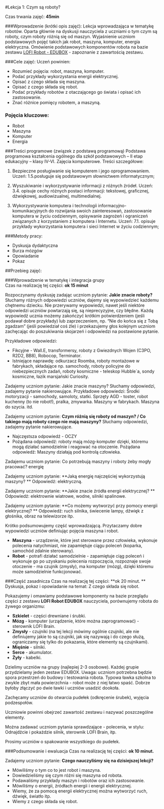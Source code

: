 #Lekcja 1: Czym są roboty? 

Czas trwania zajęć: **45min**
 
###Wprowadzenie (krótki opis zajęć):
Lekcja wprowadzająca w tematykę robotów. Oparta głównie na dyskusji nauczyciela z uczniami o tym czym są roboty, czym roboty różnią się od maszyn. Wyjaśnienie uczniom podstawowych pojęć takich jak robot, maszyna, komputer, energia elektryczna. Omówienie podstawowych komponentów robota na bazie zestawu [LOFI Robot - EDUBOX](http://www.lofirobot.com/edubox) - zapoznanie z zawartością zestawu.
 

###Cele zajęć:
Uczeń powinien:
* Rozumieć pojęcia: robot, maszyna, komputer.
* Podać przykłady wykorzystania energii elektrycznej.
* Opisać z czego składa się maszyna.
* Opisać z czego składa się robot.
* Podać przykłady robotów z otaczającego go świata i opisać ich zastosowanie.
* Znać różnice pomięcy robotem, a maszyną.



### Pojęcia kluczowe:
* Robot
* Maszyna
* Komputer
* Energia 
        
 
###Treści programowe (związek z podstawą programową)
Podstawa programowa kształcenia ogólnego dla szkół podstawowych – II etap edukacyjny – klasy IV-VI. Zajęcia komputerowe. Treści szczegółowe: 

1) Bezpieczne posługiwanie się komputerem i jego oprogramowaniem. Uczeń:
  1.5.posługuje się podstawowym słownictwem informatycznym;

3) Wyszukiwanie i wykorzystywanie informacji z różnych źródeł. Uczeń:
  3.4. opisuje cechy różnych postaci informacji: tekstowej, graficznej, dźwiękowej, audiowizualnej, multimedialnej.

7) Wykorzystywanie komputera i technologii informacyjno-komunikacyjnych do rozwijania
swoich zainteresowań, zastosowanie komputera w życiu codziennym, opisywanie
zagrożeń i ograniczeń związanych z korzystaniem z komputera i Internetu. Uczeń:
	7.1. opisuje przykłady wykorzystania komputera i sieci Internet w życiu codziennym;
         
 
###Metody pracy:
* Dyskusja dydaktyczna 
* Burza mózgów
* Opowiadanie
* Pokaz


 
##Przebieg zajęć:


###Wprowadzenie w tematykę i integracja grupy                                                                              
Czas na realizację tej części: **ok 15 minut**

Rozpoczynamy dyskusję zadając uczniom pytanie: 
**Jakie znacie roboty?**
Słuchamy różnych odpowiedzi uczniów, dajemy się wypowiedzieć każdemu chętnemu dziecku. Nie przerywamy wypowiedzi, nawet jeśli niektóre odpowiedzi uczniów powtarzają się, są nieprecyzyjne, czy błędne. Każdą wypowiedź ucznia możemy zakończyć krótkim potwierdzeniem (jeśli podawał dobre przykłady) lub zaprzeczeniem, np. “Nie do końca się z Tobą zgadzam” (jeśli powiedział coś źle) i przekazujemy głos kolejnym uczniom zachęcając do poszukiwania skojarzeń i odpowiedzi na postawione pytanie.

Przykładowe odpowiedzi:
- Fikcyjne - Wall.E, transformersy, roboty z Gwiezdnych Wojen (C3PO, R2D2, BB8), Robocop, Terminator. 
- Istniejące naprawdę: odkurzacz Roomba, roboty montażowe w fabrykach, składające np. samochody, roboty policyjne do niebezpiecznych zadań, roboty kosmiczne - teleskop Hubble`a, sondy kosmiczne, łazik marsjański Curiosity.

Zadajemy uczniom pytanie: Jakie znacie maszyny?
Słuchamy odpowiedzi, zadajemy pytanie nakierowujące. 
Przykładowe odpowiedzi:
Środki motoryzacji - samochody, samoloty, statki.
Sprzęty AGD - toster, robot kuchenny (to nie robot!), pralka, zmywarka.
Maszyny w fabrykach.
Maszyna do szycia.
itd. 

Zadajemy uczniom pytanie: **Czym różnią się roboty od maszyn? / Co takiego mają roboty czego nie mają maszyny?**
Słuchamy odpowiedzi, zadajemy pytanie nakierowujące. 
- Najczęstsza odpowiedź - OCZY
- Pożądana odpowiedź: roboty mają mózg-komputer dzięki, któremu mogą działać samodzielnie i reagować na otoczenie. 
Pożądana odpowiedź: Maszyny działają pod kontrolą człowieka.

Zadajemu uczniom pytanie: Co potrzebują maszyny i roboty żeby mogły pracować? 
energię

Zadajemy uczniom pytanie: **Jaką energię najczęściej wykorzystują maszyny? **
Odpowiedź: elektryczną.

Zadajemy uczniom pytanie: **Jakie znacie źródła energii elektrycznej? **
Odpowiedź: elektrownie wiatrowe, wodne, silniki spalinowe.

Zadajemy uczniom pytanie: **Co możemy wytworzyć przy pomocy energii elektrycznej? **
Odpowiedź: ruch silnika, świecenie lampy, dźwięk z głośnika, obraz na telewizorze itp.
	                	                                                    
Krótko podsumowujemy część wprowadzającą. Przytaczamy dobre wypowiedzi uczniów definiując pojęcia maszyna i robot. 
- **Maszyna** - urządzenie, które jest sterowane przez człowieka, wykonuje polecenia natychmiast, nie zapamiętuje ciągu poleceń (koparka, samochód zdalnie sterowany).
- **Robot** - potrafi działać samodzielnie - zapamiętuje ciąg poleceń i wykonuje go po uzyskaniu polecenia rozpoczęcia, rozpoznaje swoje otoczenie - ma czujnik (zmysły), ma komputer (mózg), dzięki któremu może samodzielnie funkcjonować. 


###Część zasadnicza
Czas na realizację tej części: **ok 20 minut.
**
Dyskusja, pokaz i opowiadanie na temat: Z czego składa się robot.

Pokazujemy i omawiamy podstawowe komponenty na bazie przeglądu części z zestawu **LOFI Robot EDUBOX** nauczyciela, porównujemy robota do żywego organizmu:
- **Szkielet**  - części drewniane i śrubki.
- **Mózg** - komputer (urządzenie, które można zaprogramować) - sterownik LOFI Brain. 
- **Zmysły** - czujniki (na tej lekcji mówimy ogólnie czujniki, ale nie definiujemy jakie to są czujniki, jak się nazywają i do czego służą, ograniczamy się tylko do pokazania, które elementy są czujnikami).
- **Mięśnie** - silniki.
- **Serce** - akumulator.
- **Żyły** - kabelki.

Dzielimy uczniów na grupy (najlepiej 2-3 osobowe). Każdej grupie przydzielamy jeden zestaw EDUBOX. 
Uwaga: uczniom potrzebna będzie spora przestrzeń do budowy i testowania robota. Typowa ławka szkolna to zwykle zbyt mała powierzchnia - robot może z niej łatwo spaść. Dobrze byłoby złączyć po dwie ławki i uczniów usadzić dookoła.

Zachęcamy uczniów do otwarcia pudełek (odkręcenie śrubek), wyjęcia podzespołów. 

Uczniowie powinni obejrzeć zawartość zestawu i nazywać poszczególne elementy. 

Można zadawać uczniom pytania sprawdzające - polecenia, w stylu: Odnajdźcie i pokażdzie silnik, sterownik LOFI Brain, itp.

Prosimy uczniów o spakowanie wszystkiego do pudełek.
 
###Podsumowanie i ewaluacja
Czas na realizację tej części: **ok 10 minut.**

Zadajemy uczniom pytanie: **Czego nauczyliśmy się na dzisiejszej lekcji?**

- Mówiliśmy o tym co to jest robot i maszyna. 
- Dowiedzieliśmy się czym różni się maszyna od robota. 
- Podawaliśmy przykłady maszyn i robotów oraz ich zastosowanie.
- Mówiliśmy o energii, źródłach energii i energii elektrycznej.
- Wiemy, że za pomocą energii elektrycznej można wytworzyć ruch, dźwięk, światło itp.
- Wiemy z czego składa się robot.

 





